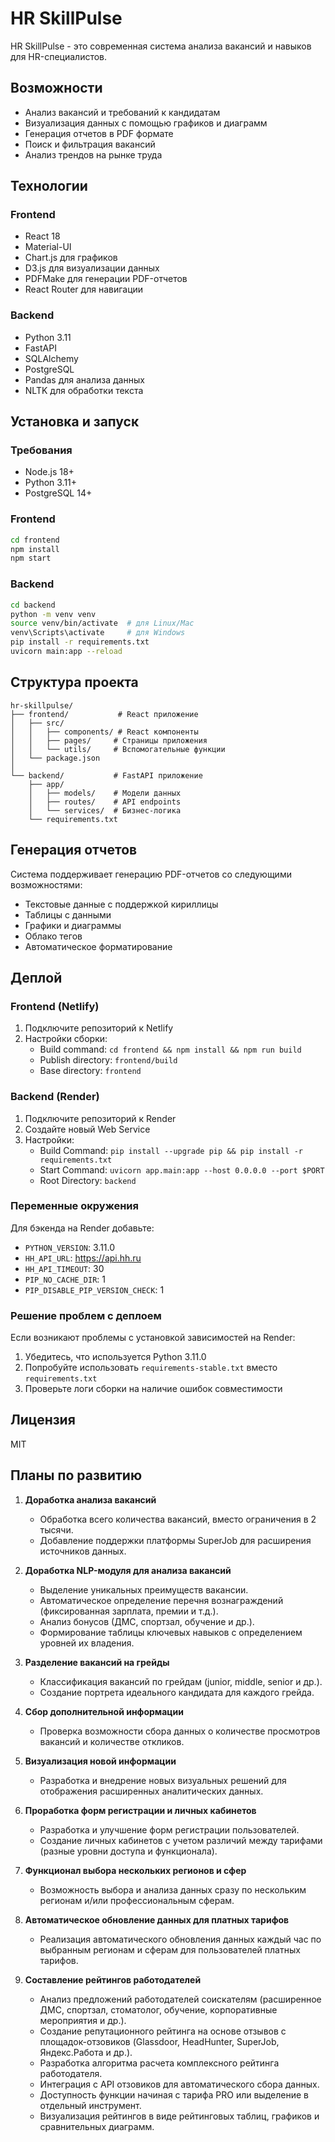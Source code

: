 # HR SkillPulse

HR SkillPulse - это современная система анализа вакансий и навыков для HR-специалистов.

## Возможности

- Анализ вакансий и требований к кандидатам
- Визуализация данных с помощью графиков и диаграмм
- Генерация отчетов в PDF формате
- Поиск и фильтрация вакансий
- Анализ трендов на рынке труда

## Технологии

### Frontend
- React 18
- Material-UI
- Chart.js для графиков
- D3.js для визуализации данных
- PDFMake для генерации PDF-отчетов
- React Router для навигации

### Backend
- Python 3.11
- FastAPI
- SQLAlchemy
- PostgreSQL
- Pandas для анализа данных
- NLTK для обработки текста

## Установка и запуск

### Требования
- Node.js 18+
- Python 3.11+
- PostgreSQL 14+

### Frontend
```bash
cd frontend
npm install
npm start
```

### Backend
```bash
cd backend
python -m venv venv
source venv/bin/activate  # для Linux/Mac
venv\Scripts\activate     # для Windows
pip install -r requirements.txt
uvicorn main:app --reload
```

## Структура проекта

```
hr-skillpulse/
├── frontend/           # React приложение
│   ├── src/
│   │   ├── components/ # React компоненты
│   │   ├── pages/     # Страницы приложения
│   │   └── utils/     # Вспомогательные функции
│   └── package.json
│
└── backend/           # FastAPI приложение
    ├── app/
    │   ├── models/    # Модели данных
    │   ├── routes/    # API endpoints
    │   └── services/  # Бизнес-логика
    └── requirements.txt
```

## Генерация отчетов

Система поддерживает генерацию PDF-отчетов со следующими возможностями:
- Текстовые данные с поддержкой кириллицы
- Таблицы с данными
- Графики и диаграммы
- Облако тегов
- Автоматическое форматирование

## Деплой

### Frontend (Netlify)
1. Подключите репозиторий к Netlify
2. Настройки сборки:
   - Build command: `cd frontend && npm install && npm run build`
   - Publish directory: `frontend/build`
   - Base directory: `frontend`

### Backend (Render)
1. Подключите репозиторий к Render
2. Создайте новый Web Service
3. Настройки:
   - Build Command: `pip install --upgrade pip && pip install -r requirements.txt`
   - Start Command: `uvicorn app.main:app --host 0.0.0.0 --port $PORT`
   - Root Directory: `backend`

### Переменные окружения
Для бэкенда на Render добавьте:
- `PYTHON_VERSION`: 3.11.0
- `HH_API_URL`: https://api.hh.ru
- `HH_API_TIMEOUT`: 30
- `PIP_NO_CACHE_DIR`: 1
- `PIP_DISABLE_PIP_VERSION_CHECK`: 1

### Решение проблем с деплоем
Если возникают проблемы с установкой зависимостей на Render:
1. Убедитесь, что используется Python 3.11.0
2. Попробуйте использовать `requirements-stable.txt` вместо `requirements.txt`
3. Проверьте логи сборки на наличие ошибок совместимости

## Лицензия

MIT 

## Планы по развитию

1. **Доработка анализа вакансий**
   - Обработка всего количества вакансий, вместо ограничения в 2 тысячи.
   - Добавление поддержки платформы SuperJob для расширения источников данных.

2. **Доработка NLP-модуля для анализа вакансий**
   - Выделение уникальных преимуществ вакансии.
   - Автоматическое определение перечня вознаграждений (фиксированная зарплата, премии и т.д.).
   - Анализ бонусов (ДМС, спортзал, обучение и др.).
   - Формирование таблицы ключевых навыков с определением уровней их владения.

3. **Разделение вакансий на грейды**
   - Классификация вакансий по грейдам (junior, middle, senior и др.).
   - Создание портрета идеального кандидата для каждого грейда.

4. **Сбор дополнительной информации**
   - Проверка возможности сбора данных о количестве просмотров вакансий и количестве откликов.

5. **Визуализация новой информации**
   - Разработка и внедрение новых визуальных решений для отображения расширенных аналитических данных.

6. **Проработка форм регистрации и личных кабинетов**
   - Разработка и улучшение форм регистрации пользователей.
   - Создание личных кабинетов с учетом различий между тарифами (разные уровни доступа и функционала).

7. **Функционал выбора нескольких регионов и сфер**
   - Возможность выбора и анализа данных сразу по нескольким регионам и/или профессиональным сферам.

8. **Автоматическое обновление данных для платных тарифов**
   - Реализация автоматического обновления данных каждый час по выбранным регионам и сферам для пользователей платных тарифов.

9. **Составление рейтингов работодателей**
   - Анализ предложений работодателей соискателям (расширенное ДМС, спортзал, стоматолог, обучение, корпоративные мероприятия и др.).
   - Создание репутационного рейтинга на основе отзывов с площадок-отзовиков (Glassdoor, HeadHunter, SuperJob, Яндекс.Работа и др.).
   - Разработка алгоритма расчета комплексного рейтинга работодателя.
   - Интеграция с API отзовиков для автоматического сбора данных.
   - Доступность функции начиная с тарифа PRO или выделение в отдельный инструмент.
   - Визуализация рейтингов в виде рейтинговых таблиц, графиков и сравнительных диаграмм. 